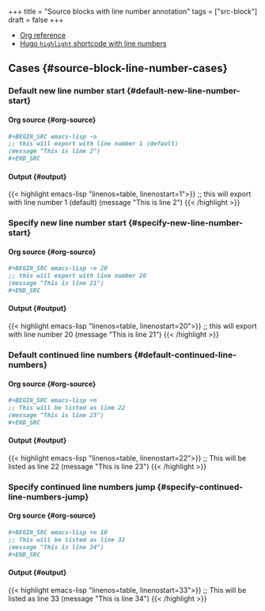 +++
title = "Source blocks with line number annotation"
tags = ["src-block"]
draft = false
+++

-   [Org reference](http://orgmode.org/manual/Literal-examples.html)
-   [Hugo `highlight` shortcode with line numbers](https://gohugo.io/content-management/syntax-highlighting/)


## Cases {#source-block-line-number-cases}


### Default new line number start {#default-new-line-number-start}


#### Org source {#org-source}

```org
#+BEGIN_SRC emacs-lisp -n
;; this will export with line number 1 (default)
(message "This is line 2")
#+END_SRC
```


#### Output {#output}

{{< highlight emacs-lisp "linenos=table, linenostart=1">}}
;; this will export with line number 1 (default)
(message "This is line 2")
{{< /highlight >}}


### Specify new line number start {#specify-new-line-number-start}


#### Org source {#org-source}

```org
#+BEGIN_SRC emacs-lisp -n 20
;; this will export with line number 20
(message "This is line 21")
#+END_SRC
```


#### Output {#output}

{{< highlight emacs-lisp "linenos=table, linenostart=20">}}
;; this will export with line number 20
(message "This is line 21")
{{< /highlight >}}


### Default continued line numbers {#default-continued-line-numbers}


#### Org source {#org-source}

```org
#+BEGIN_SRC emacs-lisp +n
;; This will be listed as line 22
(message "This is line 23")
#+END_SRC
```


#### Output {#output}

{{< highlight emacs-lisp "linenos=table, linenostart=22">}}
;; This will be listed as line 22
(message "This is line 23")
{{< /highlight >}}


### Specify continued line numbers jump {#specify-continued-line-numbers-jump}


#### Org source {#org-source}

```org
#+BEGIN_SRC emacs-lisp +n 10
;; This will be listed as line 33
(message "This is line 34")
#+END_SRC
```


#### Output {#output}

{{< highlight emacs-lisp "linenos=table, linenostart=33">}}
;; This will be listed as line 33
(message "This is line 34")
{{< /highlight >}}
